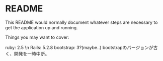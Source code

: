 # README

This README would normally document whatever steps are necessary to get the
application up and running.

Things you may want to cover:

ruby: 2.5 \n
Rails: 5.2.8
bootstrap: 3?(maybe..)
bootstrapのバージョンが古く、開発を一時中断。
